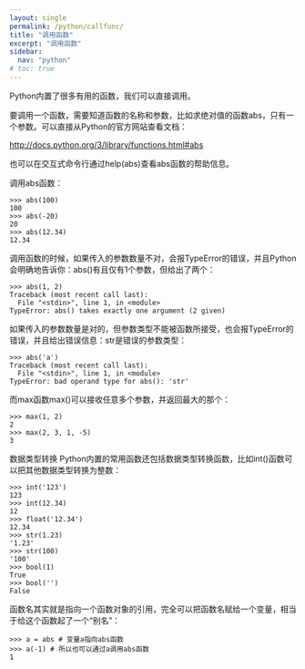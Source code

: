 ```yaml
---
layout: single
permalink: /python/callfunc/
title: "调用函数"
excerpt: "调用函数"
sidebar:
  nav: "python"
# toc: true
---
```


Python内置了很多有用的函数，我们可以直接调用。

要调用一个函数，需要知道函数的名称和参数，比如求绝对值的函数abs，只有一个参数。可以直接从Python的官方网站查看文档：

http://docs.python.org/3/library/functions.html#abs

也可以在交互式命令行通过help(abs)查看abs函数的帮助信息。

调用abs函数：
```
>>> abs(100)
100
>>> abs(-20)
20
>>> abs(12.34)
12.34
```
调用函数的时候，如果传入的参数数量不对，会报TypeError的错误，并且Python会明确地告诉你：abs()有且仅有1个参数，但给出了两个：
```
>>> abs(1, 2)
Traceback (most recent call last):
  File "<stdin>", line 1, in <module>
TypeError: abs() takes exactly one argument (2 given)
```
如果传入的参数数量是对的，但参数类型不能被函数所接受，也会报TypeError的错误，并且给出错误信息：str是错误的参数类型：
```
>>> abs('a')
Traceback (most recent call last):
  File "<stdin>", line 1, in <module>
TypeError: bad operand type for abs(): 'str'
```
而max函数max()可以接收任意多个参数，并返回最大的那个：
```
>>> max(1, 2)
2
>>> max(2, 3, 1, -5)
3
```
数据类型转换
Python内置的常用函数还包括数据类型转换函数，比如int()函数可以把其他数据类型转换为整数：
```
>>> int('123')
123
>>> int(12.34)
12
>>> float('12.34')
12.34
>>> str(1.23)
'1.23'
>>> str(100)
'100'
>>> bool(1)
True
>>> bool('')
False
```
函数名其实就是指向一个函数对象的引用，完全可以把函数名赋给一个变量，相当于给这个函数起了一个“别名”：
```
>>> a = abs # 变量a指向abs函数
>>> a(-1) # 所以也可以通过a调用abs函数
1
```